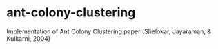 # ant-colony-clustering
Implementation of Ant Colony Clustering paper (Shelokar, Jayaraman, &amp; Kulkarni, 2004)
